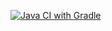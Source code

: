 [![Java CI with Gradle](https://github.com/ABaburova/Selenium/actions/workflows/blank.yml/badge.svg?branch=master)](https://github.com/ABaburova/Selenium/actions/workflows/blank.yml)
